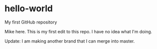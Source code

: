 # hello-world
My first GitHub repository

Mike here. This is my first edit to this repo.  I have no idea what I'm doing.

Update: I am making another brand that I can merge into master.
